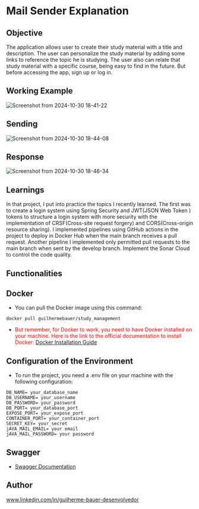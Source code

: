 # Mail Sender Explanation


## Objective  
The application allows user to create their study material with a title and description. The user can personalize 
the study material by adding some links to reference the topic he is studying. 
The user also can relate that study material with a specific course, being easy to find in the future.
But before accessing the app, sign up or log in. 

## Working Example  

![Screenshot from 2024-10-30 18-41-22](https://github.com/user-attachments/assets/71d80af9-ef8a-4797-a2d0-598e86a54088)

## Sending 
![Screenshot from 2024-10-30 18-44-08](https://github.com/user-attachments/assets/f93c62a6-96f2-4aa1-a526-ee5b0e60a588)

## Response
![Screenshot from 2024-10-30 18-46-34](https://github.com/user-attachments/assets/8192ba06-2fc2-4f33-9439-71a5dfe245e5)



## Learnings 
In that project, I put into practice the topics I recently learned. The first was to create a login system using Spring Security and JWT(JSON Web Token ) 
tokens to structure a login system with more security with the implementation of CRSF(Cross-site request forgery) and CORS(Cross-origin resource sharing). 
I implemented pipelines using GitHub actions in the project to deploy in Docker Hub when the main branch receives a pull request. Another pipeline 
I implemented only permitted pull requests to the main branch when sent by the develop branch. Implement the Sonar Cloud to control the code quality.

## Functionalities

  

## Docker 

* You can pull the Docker image using this command:
 ```dotdocker
docker pull guilhermebauer/study_management
```

* <span style="color:red;"> But remember, for Docker to work, you need to have Docker installed on your machine. Here is the link to the official documentation to install Docker: [Docker Installation Guide](https://docs.docker.com/get-docker/)</span>


## Configuration of the Environment

* To run the project, you need a .env file on your machine with the following configuration:

```dotenv
DB_NAME= your_database_name
DB_USERNAME= your_username
DB_PASSWORD= your_password
DB_PORT= your_database_port
EXPOSE_PORT= your_expose_port
CONTAINER_PORT= your_container_port
SECRET_KEY= your_secret
jAVA_MAIL_EMAIL= your email
jAVA_MAIL_PASSWORD= your password
```

## Swagger

* [Swagger Documentation](http://localhost:8080/swagger-ui/index.html)

## Author
 www.linkedin.com/in/guilherme-bauer-desenvolvedor

